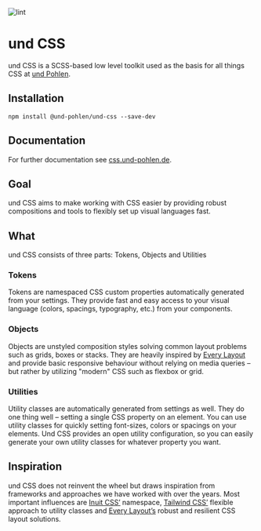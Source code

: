 ![lint](https://github.com/und-pohlen/und-css/actions/workflows/ci.yml/badge.svg?branch=master)

# und CSS

und CSS is a SCSS-based low level toolkit used as the basis for all things CSS at [und Pohlen](https://und-pohlen.de).

## Installation

```
npm install @und-pohlen/und-css --save-dev
```

## Documentation

For further documentation see [css.und-pohlen.de](https://css.und-pohlen.de).

## Goal

und CSS aims to make working with CSS easier by providing robust compositions and tools to flexibly set up visual languages fast.

## What

und CSS consists of three parts: Tokens, Objects and Utilities

### Tokens

Tokens are namespaced CSS custom properties automatically generated from your settings. They provide fast and easy access to your visual language (colors, spacings, typography, etc.) from your components.

### Objects

Objects are unstyled composition styles solving common layout problems such as grids, boxes or stacks. They are heavily inspired by [Every Layout](https://every-layout.dev/) and provide basic responsive behaviour without relying on media queries – but rather by utilizing "modern" CSS such as flexbox or grid.

### Utilities

Utility classes are automatically generated from settings as well. They do one thing well – setting a single CSS property on an element. You can use utility classes for quickly setting font-sizes, colors or spacings on your elements. Und CSS provides an open utility configuration, so you can easily generate your own utility classes for whatever property you want.

## Inspiration

und CSS does not reinvent the wheel but draws inspiration from frameworks and approaches we have worked with over the years. Most important influences are [Inuit CSS’](https://github.com/inuitcss/inuitcss) namespace, [Tailwind CSS’](https://tailwindcss.com/) flexible approach to utility classes and [Every Layout’s](https://every-layout.dev/) robust and resilient CSS layout solutions.
